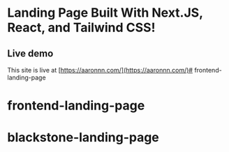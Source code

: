 # Landing Page Built With Next.JS, React, and Tailwind CSS!

## Live demo

This site is live at  [https://aaronnn.com/](https://aaronnn.com/)# frontend-landing-page
# frontend-landing-page
# blackstone-landing-page
